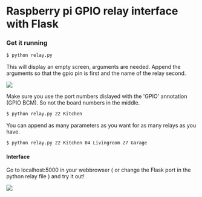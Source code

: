 # Raspberry pi GPIO relay interface with Flask

### Get it running

```sh
$ python relay.py
```
This will display an empty screen, arguments are needed.
Append the arguments so that the gpio pin is first and the name of the relay second.


[![](http://www.raspberrypi-spy.co.uk/wp-content/uploads/2012/06/Raspberry-Pi-GPIO-Layout-Model-B-Plus-rotated-2700x900.png)](http://www.raspberrypi-spy.co.uk/wp-content/uploads/2012/06/Raspberry-Pi-GPIO-Layout-Model-B-Plus-rotated-2700x900.png)

Make sure you use the port numbers dislayed with the 'GPIO' annotation (GPIO BCM). So not the board numbers in the middle.

```sh
$ python relay.py 22 Kitchen 
```
You can append as many parameters as you want for as many relays as you have.

```sh
$ python relay.py 22 Kitchen 04 Livingroom 27 Garage
```

#### Interface
Go to localhost:5000 in your webbrowser ( or change the Flask port in the python relay file ) and try it out!

[![](http://www.bouweceunen.com/flaskrelay/interface.png)](http://www.bouweceunen.com/flaskrelay/interface.png)
